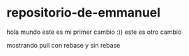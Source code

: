 # repositorio-de-emmanuel
hola mundo este es mi primer cambio :))
este es otro cambio 

mostrando pull con rebase y sin rebase
